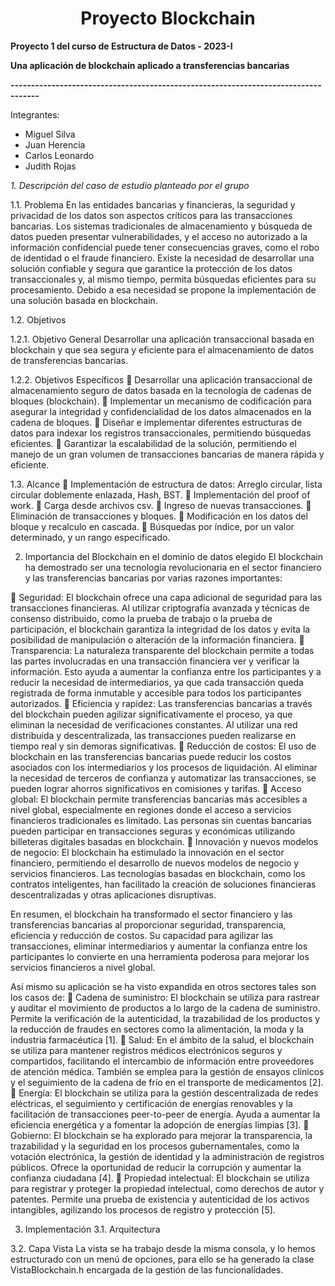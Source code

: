 <h1 align="center">Proyecto Blockchain</h1>

**Proyecto 1 del curso de Estructura de Datos - 2023-I**

**Una aplicación de blockchain aplicado a transferencias bancarias**

**-----------------------------------------------------------------------------------**

Integrantes:
- Miguel Silva
- Juan Herencia
- Carlos Leonardo
- Judith Rojas



*1.	Descripción del caso de estudio planteado por el grupo*

1.1.	Problema
En las entidades bancarias y financieras, la seguridad y privacidad de los datos son aspectos críticos para las transacciones bancarias. Los sistemas tradicionales de almacenamiento y búsqueda de datos pueden presentar vulnerabilidades, y el acceso no autorizado a la información confidencial puede tener consecuencias graves, como el robo de identidad o el fraude financiero. Existe la necesidad de desarrollar una solución confiable y segura que garantice la protección de los datos transaccionales y, al mismo tiempo, permita búsquedas eficientes para su procesamiento. Debido a esa necesidad se propone la implementación de una solución basada en blockchain.

1.2.	Objetivos

1.2.1.	Objetivo General
Desarrollar una aplicación transaccional basada en blockchain y que sea segura y eficiente para el almacenamiento de datos de transferencias bancarias.

1.2.2.	Objetivos Específicos
	Desarrollar una aplicación transaccional de almacenamiento seguro de datos basada en la tecnología de cadenas de bloques (blockchain).
	Implementar un mecanismo de codificación para asegurar la integridad y confidencialidad de los datos almacenados en la cadena de bloques.
	Diseñar e implementar diferentes estructuras de datos para indexar los registros transaccionales, permitiendo búsquedas eficientes.
	Garantizar la escalabilidad de la solución, permitiendo el manejo de un gran volumen de transacciones bancarias de manera rápida y eficiente.

1.3.	Alcance
	Implementación de estructura de datos: Arreglo circular, lista circular doblemente enlazada, Hash, BST.
	Implementación del proof of work.
	Carga desde archivos csv.
	Ingreso de nuevas transacciones.
	Eliminación de transacciones y bloques.
	Modificación en los datos del bloque y recalculo en cascada.
	Búsquedas por índice, por un valor determinado, y un rango especificado.

2.	Importancia del Blockchain en el dominio de datos elegido
El blockchain ha demostrado ser una tecnología revolucionaria en el sector financiero y las transferencias bancarias por varias razones importantes:

	Seguridad: El blockchain ofrece una capa adicional de seguridad para las transacciones financieras. Al utilizar criptografía avanzada y técnicas de consenso distribuido, como la prueba de trabajo o la prueba de participación, el blockchain garantiza la integridad de los datos y evita la posibilidad de manipulación o alteración de la información financiera.
	Transparencia: La naturaleza transparente del blockchain permite a todas las partes involucradas en una transacción financiera ver y verificar la información. Esto ayuda a aumentar la confianza entre los participantes y a reducir la necesidad de intermediarios, ya que cada transacción queda registrada de forma inmutable y accesible para todos los participantes autorizados.
	Eficiencia y rapidez: Las transferencias bancarias a través del blockchain pueden agilizar significativamente el proceso, ya que eliminan la necesidad de verificaciones constantes. Al utilizar una red distribuida y descentralizada, las transacciones pueden realizarse en tiempo real y sin demoras significativas.
	Reducción de costos: El uso de blockchain en las transferencias bancarias puede reducir los costos asociados con los intermediarios y los procesos de liquidación. Al eliminar la necesidad de terceros de confianza y automatizar las transacciones, se pueden lograr ahorros significativos en comisiones y tarifas.
	Acceso global: El blockchain permite transferencias bancarias más accesibles a nivel global, especialmente en regiones donde el acceso a servicios financieros tradicionales es limitado. Las personas sin cuentas bancarias pueden participar en transacciones seguras y económicas utilizando billeteras digitales basadas en blockchain.
	Innovación y nuevos modelos de negocio: El blockchain ha estimulado la innovación en el sector financiero, permitiendo el desarrollo de nuevos modelos de negocio y servicios financieros. Las tecnologías basadas en blockchain, como los contratos inteligentes, han facilitado la creación de soluciones financieras descentralizadas y otras aplicaciones disruptivas.

En resumen, el blockchain ha transformado el sector financiero y las transferencias bancarias al proporcionar seguridad, transparencia, eficiencia y reducción de costos. Su capacidad para agilizar las transacciones, eliminar intermediarios y aumentar la confianza entre los participantes lo convierte en una herramienta poderosa para mejorar los servicios financieros a nivel global.

Así mismo su aplicación se ha visto expandida en otros sectores tales son los casos de:
	Cadena de suministro: El blockchain se utiliza para rastrear y auditar el movimiento de productos a lo largo de la cadena de suministro. Permite la verificación de la autenticidad, la trazabilidad de los productos y la reducción de fraudes en sectores como la alimentación, la moda y la industria farmacéutica [1].
	Salud: En el ámbito de la salud, el blockchain se utiliza para mantener registros médicos electrónicos seguros y compartidos, facilitando el intercambio de información entre proveedores de atención médica. También se emplea para la gestión de ensayos clínicos y el seguimiento de la cadena de frío en el transporte de medicamentos [2].
	Energía: El blockchain se utiliza para la gestión descentralizada de redes eléctricas, el seguimiento y certificación de energías renovables y la facilitación de transacciones peer-to-peer de energía. Ayuda a aumentar la eficiencia energética y a fomentar la adopción de energías limpias [3].
	Gobierno: El blockchain se ha explorado para mejorar la transparencia, la trazabilidad y la seguridad en los procesos gubernamentales, como la votación electrónica, la gestión de identidad y la administración de registros públicos. Ofrece la oportunidad de reducir la corrupción y aumentar la confianza ciudadana [4].
	Propiedad intelectual: El blockchain se utiliza para registrar y proteger la propiedad intelectual, como derechos de autor y patentes. Permite una prueba de existencia y autenticidad de los activos intangibles, agilizando los procesos de registro y protección [5].

3.	 Implementación
3.1.	Arquitectura
  











3.2.	Capa Vista
La vista se ha trabajo desde la misma consola, y lo hemos estructurado con un menú de opciones, para ello se ha generado la clase VistaBlockchain.h encargada de la gestión de las funcionalidades.
